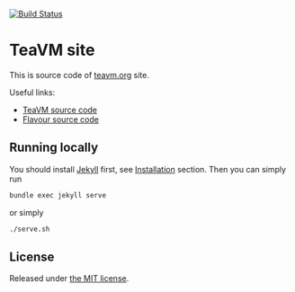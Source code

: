 [![Build Status](https://travis-ci.org/konsoletyper/teavm-site.svg?branch=master)](https://travis-ci.org/konsoletyper/teavm-site)

# TeaVM site

This is source code of [teavm.org](http://teavm.org) site.

Useful links:

* [TeaVM source code](https://github.com/konsoletyper/teavm)
* [Flavour source code](https://github.com/konsoletyper/teavm-flavour)


## Running locally

You should install [Jekyll](https://jekyllrb.com) first,
see [Installation](https://jekyllrb.com/docs/installation/) section.
Then you can simply run 

```bash
bundle exec jekyll serve
```

or simply

```bash
./serve.sh
```

## License

Released under [the MIT license](LICENSE).
